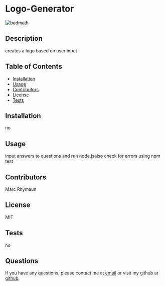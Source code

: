 
 # Logo-Generator 
 ![badmath](https://img.shields.io/badge/License-MIT-blue)
 
 ## Description
 creates a logo based on user input 
 
 ## Table of Contents
 
 - [Installation](#installation)
 - [Usage](#usage)
 - [Contributors](#contributors)
 - [License](#license)
 - [Tests](#tests)
 
 ## Installation
 no

 ## Usage
 input answers to questions and run node.jsalso check for errors using npm test 
 
 ## Contributors
 Marc Rhymaun
 
 ## License
 MIT
 
 ## Tests
 no 

## Questions
If you have any questions, please contact me at [email](mailto:marcrhymaun@knights.ucf.edu) or visit my github at [github](https://github.com/Titan-MP).
 
 
 